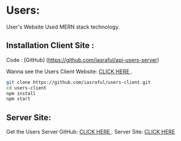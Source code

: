 # Users: 

User's Website Used MERN stack technology.

## Installation Client Site :
Code : [GitHub] (https://github.com/iasraful/api-users-server)

Wanna see the Users Client Website: [CLICK HERE ](https://users-client-five.vercel.app/users/add/).

```bash
git clone https://github.com/iasraful/users-client.git
cd users-client
npm install
npm start
```

## Server Site:

Get the Users Server GitHub: [CLICK HERE ](https://github.com/iasraful/api-users-server).
Server Site: [CLICK HERE](https://api-user-alpha.vercel.app/users)
